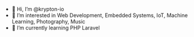 - 👋 Hi, I’m @krypton-io
- 👀 I’m interested in  Web Development, Embedded Systems, IoT, Machine Learning, Photography, Music
- 🌱 I’m currently learning PHP Laravel
